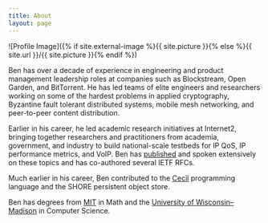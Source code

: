 ```yaml
---
title: About
layout: page
---
```

![Profile Image]({% if site.external-image %}{{ site.picture }}{% else %}{{ site.url }}/{{ site.picture }}{% endif %})

Ben has over a decade of experience in engineering and product management leadership roles at companies such as Blockstream, Open Garden, and BitTorrent. He has led teams of elite engineers and researchers working on some of the hardest problems in applied cryptography, Byzantine fault tolerant distributed systems, mobile mesh networking, and peer-to-peer content distribution. 

Earlier in his career, he led academic research initiatives at Internet2, bringing together researchers and practitioners from academia, government, and industry to build national-scale testbeds for IP QoS, IP performance metrics, and VoIP. Ben has [published](https://scholar.google.com/citations?user=FPhyrB4AAAAJ) and spoken extensively on these topics and has co-authored several IETF RFCs. 

Much earlier in his career, Ben contributed to the [Cecil](http://projectsweb.cs.washington.edu/research/projects/cecil/www/Internal/doc-cecil-lang/cecil-spec.pdf) programming language and the SHORE persistent object store. 

Ben has degrees from [MIT](https://math.mit.edu/) in Math and the [University of Wisconsin–Madison](https://www.cs.wisc.edu/) in Computer Science.
